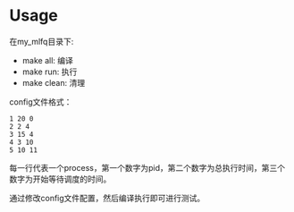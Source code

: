 # Usage

在my_mlfq目录下:
- make all: 编译
- make run: 执行
- make clean: 清理

config文件格式：
~~~
1 20 0
2 2 4
3 15 4
4 3 10
5 10 11
~~~
每一行代表一个process，第一个数字为pid，第二个数字为总执行时间，第三个数字为开始等待调度的时间。

通过修改config文件配置，然后编译执行即可进行测试。
